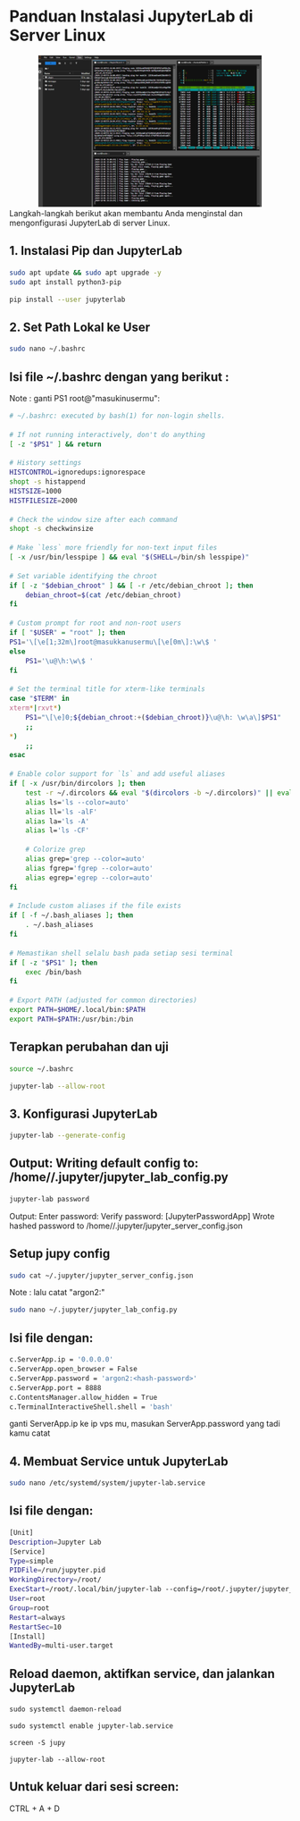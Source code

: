 

# Panduan Instalasi JupyterLab di Server Linux
<center>
<img src="https://github.com/ichinur/install-jupyterlab/blob/main/Screenshot%202024-12-01%20221634.png" alt="JUPYLABS" width="400"/>
</center>
Langkah-langkah berikut akan membantu Anda menginstal dan mengonfigurasi JupyterLab di server Linux.

## 1. Instalasi Pip dan JupyterLab
```bash
sudo apt update && sudo apt upgrade -y
sudo apt install python3-pip
```
```bash
pip install --user jupyterlab
```
## 2. Set Path Lokal ke User
```bash
sudo nano ~/.bashrc
```
## Isi file ~/.bashrc dengan yang berikut :
Note :  ganti PS1 root@"masukinusermu":
```bash
# ~/.bashrc: executed by bash(1) for non-login shells.

# If not running interactively, don't do anything
[ -z "$PS1" ] && return

# History settings
HISTCONTROL=ignoredups:ignorespace
shopt -s histappend
HISTSIZE=1000
HISTFILESIZE=2000

# Check the window size after each command
shopt -s checkwinsize

# Make `less` more friendly for non-text input files
[ -x /usr/bin/lesspipe ] && eval "$(SHELL=/bin/sh lesspipe)"

# Set variable identifying the chroot
if [ -z "$debian_chroot" ] && [ -r /etc/debian_chroot ]; then
    debian_chroot=$(cat /etc/debian_chroot)
fi

# Custom prompt for root and non-root users
if [ "$USER" = "root" ]; then
PS1='\[\e[1;32m\]root@masukkanusermu\[\e[0m\]:\w\$ '
else
    PS1='\u@\h:\w\$ '
fi

# Set the terminal title for xterm-like terminals
case "$TERM" in
xterm*|rxvt*)
    PS1="\[\e]0;${debian_chroot:+($debian_chroot)}\u@\h: \w\a\]$PS1"
    ;;
*)
    ;;
esac

# Enable color support for `ls` and add useful aliases
if [ -x /usr/bin/dircolors ]; then
    test -r ~/.dircolors && eval "$(dircolors -b ~/.dircolors)" || eval "$(dircolors -b)"
    alias ls='ls --color=auto'
    alias ll='ls -alF'
    alias la='ls -A'
    alias l='ls -CF'

    # Colorize grep
    alias grep='grep --color=auto'
    alias fgrep='fgrep --color=auto'
    alias egrep='egrep --color=auto'
fi

# Include custom aliases if the file exists
if [ -f ~/.bash_aliases ]; then
    . ~/.bash_aliases
fi

# Memastikan shell selalu bash pada setiap sesi terminal
if [ -z "$PS1" ]; then
    exec /bin/bash
fi

# Export PATH (adjusted for common directories)
export PATH=$HOME/.local/bin:$PATH
export PATH=$PATH:/usr/bin:/bin

```
## Terapkan perubahan dan uji
```bash
source ~/.bashrc
```
```bash
jupyter-lab --allow-root
```
## 3. Konfigurasi JupyterLab
```bash
jupyter-lab --generate-config
```
## Output: Writing default config to: /home/<user>/.jupyter/jupyter_lab_config.py
```bash
jupyter-lab password
```
Output:
Enter password: 
Verify password: 
[JupyterPasswordApp] Wrote hashed password to /home/<user>/.jupyter/jupyter_server_config.json

## Setup jupy config 
```bash
sudo cat ~/.jupyter/jupyter_server_config.json
```
Note : lalu catat "argon2:<hash-password>"
```bash
sudo nano ~/.jupyter/jupyter_lab_config.py
```
## Isi file dengan: 
```bash
c.ServerApp.ip = '0.0.0.0'
c.ServerApp.open_browser = False
c.ServerApp.password = 'argon2:<hash-password>'
c.ServerApp.port = 8888
c.ContentsManager.allow_hidden = True
c.TerminalInteractiveShell.shell = 'bash'
```
ganti ServerApp.ip ke ip vps mu, masukan ServerApp.password yang tadi kamu catat

## 4. Membuat Service untuk JupyterLab
```bash
sudo nano /etc/systemd/system/jupyter-lab.service
```
## Isi file dengan:
```bash
[Unit]
Description=Jupyter Lab
[Service]
Type=simple
PIDFile=/run/jupyter.pid
WorkingDirectory=/root/
ExecStart=/root/.local/bin/jupyter-lab --config=/root/.jupyter/jupyter_lab_config.py --allow-root
User=root
Group=root
Restart=always
RestartSec=10
[Install]
WantedBy=multi-user.target
```
## Reload daemon, aktifkan service, dan jalankan JupyterLab
```
sudo systemctl daemon-reload
```
```
sudo systemctl enable jupyter-lab.service
```
```
screen -S jupy
```
```
jupyter-lab --allow-root
```
## Untuk keluar dari sesi screen:
CTRL + A + D
